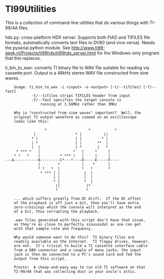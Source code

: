 # TI99Utilities

This is a collection of command-line utilities that do various things with
TI-99/4A files.

hdx.py:		cross-platform HDX server.  Supports both FIAD and TIFILES
		file formats, automatically converts text files to DV80
		(and vice-versa).  Needs the pyserial python module.  See
		http://www.ti99-geek.nl/Projects/ti99hdx/ti99hdx_server.html
		for the Windows-only program that this replaces.

ti_bin_to_wav:	converts TI binary file to WAV file suitable for reading via
		cassette port.  Output is a 48kHz stereo WAV file constructed
		from sine waves.

		Usage: ti_bin_to_wav -i <input> -o <output> [-t/--tifiles] [-f/--fast]
				-t/--tifiles strips TIFILES header from input
				-f/--fast specifies the target console is
					running at 3.58MHz rather than 3MHz

		Why is "constructed from sine waves" important?  Well, the
		original TI output waveform as viewed on an oscilloscope
		looks like this:

		              *                   *           *
                 |                  * |          ||
                * |                 | |         * |
                | *                 | |       **  |
                |  |                | *       |   *
         * *** *   |               *   |     *     |
        * *   *    |         * *** |   |     |     |
    ---A-----------B---------C*---*----D-----E-----F----
                   |        *          |    *      |
                   * *   *  |          *   *       *
                    * *** | |           |  |
                          | |           |  |
                          * |           *  |
                           ||            |*
                           *             *

		... which suffers greatly from DC drift.  If the DC offset
		of the playback is off just a bit, then you'll have extra
		zero-crossings which the console will interpret as the end
		of a bit, thus corrupting the playback.

		.wav files generated with this script don't have that issue,
		as they're as close to perfectly sinusoidal as one can get
		with that sample rate and frequency.

		Why would someone want to do this?  TI binary files are
		readily available on the Internet.  TI floppy drives, however,
		are not.  It's trivial to build a TI cassette interface cable
		from a DB9 connector and a couple of mono jacks; the input
		jack is then be connected to a PC's sound card and fed the
		output from this script.

		Presto!  A cheap-and-easy way to run old TI software on that
		TI-99/4A that was collecting dust in your uncle's attic.

